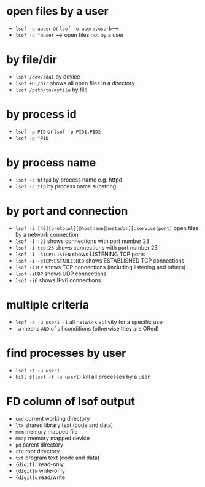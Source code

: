# open files by a user
* `lsof -u auser` or `lsof -u usera,userb`-->
* `lsof -u ^auser` --> open files not by a user

# by file/dir
* `lsof /dev/sda1` by device
* `lsof +D /dir` shows all open files in a directory
* `lsof /path/to/myfile` by file

# by process id
* `lsof -p PID` or `lsof -p PID1,PID2`
* `lsof -p ^PID`

# by process name
* `lsof -c httpd` by process name e.g. httpd
* `lsof -c ttp` by process name substring

# by port and connection
* `lsof -i [46][protocol][@hostname|hostaddr][:service|port]` open files by a network connection
* `lsof -i :23` shows connections with port number 23
* `lsof -i tcp:23` shows connections with port number 23
* `lsof -i -sTCP:LISTEN` shows LISTENING TCP ports
* `lsof -i -sTCP:ESTABLISHED` shows ESTABLISHED TCP connections
* `lsof -iTCP` shows TCP connections (including listening and others)
* `lsof -iUDP` shows UDP connections
* `lsof -i6` shows IPv6 connections

# multiple criteria
- `lsof -a -u user1 -i` all network activity for a specific user
- `-a` means `AND` of all conditions (otherwise they are ORed)

# find processes by user
- `lsof -t -u user1`
- `kill $(lsof -t -u user1)` kill all processes by a user

# FD column of lsof output
- `cwd` current working directory
- `ltx` shared library text (code and data)
- `mem` memory mapped file
- `mmap` memory mapped device
- `pd` parent directory
- `rtd` root directory
- `txt` program text (code and data)
- `{digit}r` read-only
- `{digit}w` write-only
- `{digit}u` read/write
